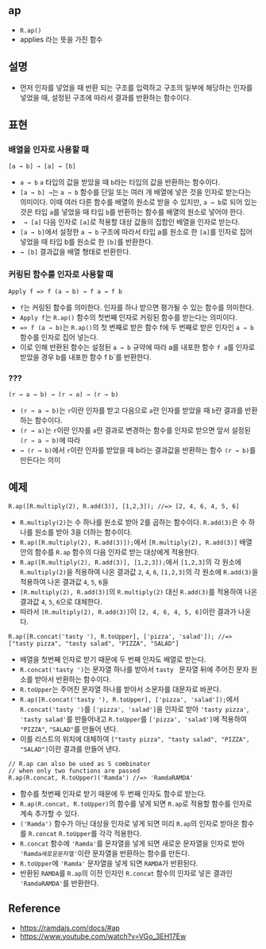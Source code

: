 ## ap
- `R.ap()`
- applies 라는 뜻을 가진 함수

## 설명
- 먼저 인자를 넣었을 때 반환 되는 구조를 입력하고 구조의 일부에 해당하는 인자를 넣었을 때, 설정된 구조에 따라서 결과를 반환하는 함수이다.

## 표현
### 배열을 인자로 사용할 때
```
[a → b] → [a] → [b]
```
- `a → b` `a` 타입의 값을 받았을 때 `b`라는 타입의 값을 반환하는 함수이다.
- `[a → b] →`는 `a → b` 함수를 단일 또는 여러 개 배열에 넣은 것을 인자로 받는다는 의미이다. 이때 여러 다른 함수를 배열의 원소로 받을 수 있지만, `a → b`로 되어 있는 것은 타입 `a`를 넣었을 때 타입 `b`를 반환하는 함수를 배열의 원소로 넣어야 한다.
- ` → [a]` 다음 인자로 `[a]`로 적용할 대상 값들의 집합인 배열을 인자로 받는다.
- `[a → b]`에서 설정한 `a → b` 구조에 따라서 타입 a를 원소로 한 `[a]`를 인자로 집어 넣었을 때 타입 b를 원소로 한 `[b]`를 반환한다.
- `→ [b]` 결과값을 배열 형태로 반환한다.

### 커링된 함수를 인자로 사용할 때
```
Apply f => f (a → b) → f a → f b
```
- `f`는 커링된 함수를 의미한다. 인자를 하나 받으면 평가될 수 있는 함수를 의미한다. 
- `Apply f`는 `R.ap()` 함수의 첫번째 인자로 커링된 함수를 받는다는 의미이다.
- `=> f (a → b)`는 `R.ap()`의 첫 번째로 받은 함수 f에 두 번째로 받은 인자인 `a → b` 함수를 인자로 집어 넣는다.
- 이로 인해 반환된 함수는 설정된 `a → b` 규약에 따라 a를 내포한 함수 `f a`를 인자로 받았을 경우 b를 내포한 함수 f b`를 반환한다.

### ???
```
(r → a → b) → (r → a) → (r → b)
```
- `(r → a → b)`는 `r`이란 인자를 받고 다음으로 `a`란 인자를 받았을 때 `b`란 결과를 반환하는 함수이다.
- `(r → a)`는 `r`이란 인자를 `a`란 결과로 변경하는 함수를 인자로 받으면 앞서 설정된 `(r → a → b)`에 따라
- `→ (r → b)`에서 `r`이란 인자를 받았을 때 b라는 결과값을 반환하는 함수 `(r → b)`를 만든다는 의미

## 예제
```
R.ap([R.multiply(2), R.add(3)], [1,2,3]); //=> [2, 4, 6, 4, 5, 6]
```
- `R.multiply(2)`는 수 하나를 원소로 받아 2를 곱하는 함수이다. `R.add(3)`은 수 하나를 원소를 받아 3을 더하는 함수이다.
- `R.ap([R.multiply(2), R.add(3)]);`에서 `[R.multiply(2), R.add(3)]` 배열 안의 함수를 `R.ap` 함수의 다음 인자로 받는 대상에게 적용한다.
- `R.ap([R.multiply(2), R.add(3)], [1,2,3]);`에서 `[1,2,3]`의 각 원소에 `R.multiply(2)`을 적용하여 나온 결과값 `2`, `4`, `6`, `[1,2,3]`의 각 원소에 `R.add(3)`을 적용하여 나온 결과값 `4`, `5`, `6`을 
- `[R.multiply(2), R.add(3)]`의 `R.multiply(2)` 대신 `R.add(3)`를 적용하여 나온 결과값 `4`, `5`, `6`으로 대체한다.
- 따라서 `[R.multiply(2), R.add(3)]`이 `[2, 4, 6, 4, 5, 6]`이란 결과가 나온다.

```
R.ap([R.concat('tasty '), R.toUpper], ['pizza', 'salad']); //=> ["tasty pizza", "tasty salad", "PIZZA", "SALAD"]
```
- 배열을 첫번째 인자로 받기 때문에 두 번째 인자도 배열로 받는다.
- `R.concat('tasty ')`는 문자열 하나를 받아서 `tasty ` 문자열 뒤에 주어진 문자 원소를 받아서 반환하는 함수이다.
- `R.toUpper`는 주어진 문자열 하나를 받아서 소문자를 대문자로 바꾼다.
- `R.ap([R.concat('tasty '), R.toUpper], ['pizza', 'salad']);`에서 `R.concat('tasty ')`를 `['pizza', 'salad']`을 인자로 받아 `'tasty pizza'`, `'tasty salad'`를 만들어내고 `R.toUpper`를 `['pizza', 'salad']`에 적용하여 `"PIZZA"`, `"SALAD"`를 만들어 낸다.
- 이를 리스트의 위치에 대체하여 `["tasty pizza", "tasty salad", "PIZZA", "SALAD"]`이란 결과를 만들어 낸다.

```
// R.ap can also be used as S combinator
// when only two functions are passed
R.ap(R.concat, R.toUpper)('Ramda') //=> 'RamdaRAMDA'
```
- 함수를 첫번째 인자로 받기 때문에 두 번째 인자도 함수로 받는다.
- `R.ap(R.concat, R.toUpper)`의 함수를 넣게 되면 `R.ap`로 적용할 함수를 인자로 계속 추가할 수 있다.
- `('Ramda')` 함수가 아닌 대상을 인자로 넣게 되면 미리 `R.ap`의 인자로 받아온 함수를 `R.concat` `R.toUpper`를 각각 적용한다.
- `R.concat` 함수에 `'Ramda'`를 문자열을 넣게 되면 새로운 문자열을 인자로 받아 `'Ramda새로운문자열'`이란 문자열을 반환하는 함수를 만든다.
- `R.toUpper`에 `'Ramda'` 문자열을 넣게 되면 `RAMDA`가 반환된다.
- 반환된 `RAMDA`를 `R.ap`의 이전 인자인 `R.concat` 함수의 인자로 넣은 결과인 `'RamdaRAMDA'`를 반환한다.

## Reference
- https://ramdajs.com/docs/#ap
- https://www.youtube.com/watch?v=VGo_3EH17Ew
